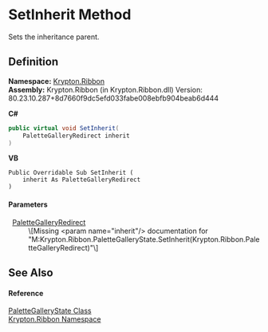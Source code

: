 # SetInherit Method


Sets the inheritance parent.



## Definition
**Namespace:** <a href="1e9bc734-cff9-e9b8-f013-94cdac669794.md">Krypton.Ribbon</a>  
**Assembly:** Krypton.Ribbon (in Krypton.Ribbon.dll) Version: 80.23.10.287+8d7660f9dc5efd033fabe008ebfb904beab6d444

**C#**
``` C#
public virtual void SetInherit(
	PaletteGalleryRedirect inherit
)
```
**VB**
``` VB
Public Overridable Sub SetInherit ( 
	inherit As PaletteGalleryRedirect
)
```



#### Parameters
<dl><dt>  <a href="43ef0e2b-3812-8718-989f-f3df1f123b6a.md">PaletteGalleryRedirect</a></dt><dd>\[Missing &lt;param name="inherit"/&gt; documentation for "M:Krypton.Ribbon.PaletteGalleryState.SetInherit(Krypton.Ribbon.PaletteGalleryRedirect)"\]</dd></dl>

## See Also


#### Reference
<a href="921eeb3f-eadc-214b-0c3d-df7d2b0356a1.md">PaletteGalleryState Class</a>  
<a href="1e9bc734-cff9-e9b8-f013-94cdac669794.md">Krypton.Ribbon Namespace</a>  
